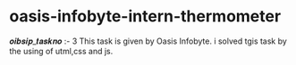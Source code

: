 # oasis-infobyte-intern-thermometer
𝒐𝒊𝒃𝒔𝒊𝒑_𝒕𝒂𝒔𝒌𝒏𝒐 :- 3
This task is given by Oasis Infobyte.
i solved tgis task by the using of utml,css and js.
